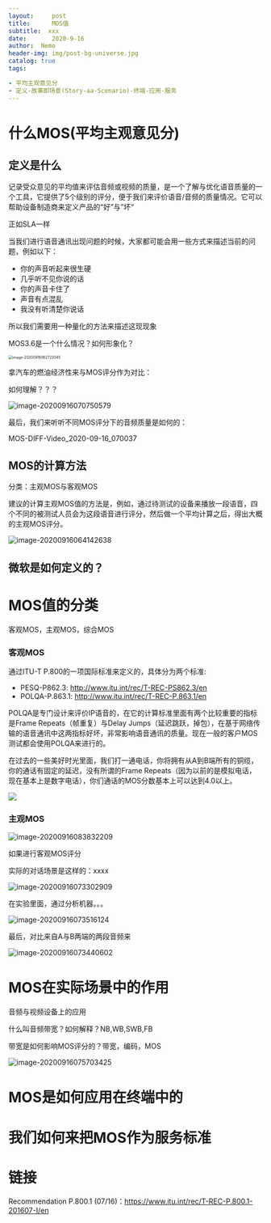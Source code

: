 ```yaml
---
layout:     post
title:      MOS值
subtitle:  xxx
date:       2020-9-16
author:  Nemo
header-img: img/post-bg-universe.jpg
catalog: true
tags:

- 平均主观意见分
- 定义-故事即场景(Story-aa-Scenario)-终端-应用-服务
---
```


# 什么MOS(平均主观意见分)

## 定义是什么

记录受众意见的平均值来评估音频或视频的质量，是一个了解与优化语音质量的一个工具，它提供了5个级别的评分，便于我们来评价语音/音频的质量情况。它可以帮助设备制造商来定义产品的“好”与”坏“

正如SLA一样

当我们进行语音通讯出现问题的时候，大家都可能会用一些方式来描述当前的问题，例如以下：

- 你的声音听起来很生硬
- 几乎听不见你说的话
- 你的声音卡住了
- 声音有点混乱
- 我没有听清楚你说话

所以我们需要用一种量化的方法来描述这现现象

MOS3.6是一个什么情况？如何形象化？

<img src="C:\Users\Nemo\AppData\Roaming\Typora\typora-user-images\image-20200916062722045.png" alt="image-20200916062722045" style="zoom:50%;" />

拿汽车的燃油经济性来与MOS评分作为对比：

如何理解？？？

![image-20200916070750579](C:\Users\Nemo\AppData\Roaming\Typora\typora-user-images\image-20200916070750579.png)

最后，我们来听听不同MOS评分下的音频质量是如何的：

MOS-DIFF-Video_2020-09-16_070037



## MOS的计算方法

分类：主观MOS与客观MOS

建议的计算主观MOS值的方法是，例如，通过待测试的设备来播放一段语音，四个不同的被测试人员会为这段语音进行评分，然后做一个平均计算之后，得出大概的主观MOS评分。

![image-20200916064142638](C:\Users\Nemo\AppData\Roaming\Typora\typora-user-images\image-20200916064142638.png)



## 微软是如何定义的？



# MOS值的分类

客观MOS，主观MOS，综合MOS

### 客观MOS

通过ITU-T P.800的一项国际标准来定义的，具体分为两个标准:

- PESQ-P862.3: http://www.itu.int/rec/T-REC-PS862.3/en
- POLQA-P.863.1: http://www.itu.int/rec/T-REC-P.863.1/en

POLQA是专门设计来评价IP语音的，在它的计算标准里面有两个比较重要的指标是Frame Repeats（帧重复）与Delay Jumps（延迟跳跃，掉包），在基于网络传输的语音通讯中这两指标好坏，非常影响语音通讯的质量。现在一般的客户MOS测试都会使用POLQA来进行的。

在过去的一些美好时光里面，我们打一通电话，你将拥有从A到B端所有的铜缆，你的通话有固定的延迟，没有所谓的Frame Repeats（因为以前的是模拟电话，现在基本上是数字电话），你们通话的MOS分数基本上可以达到4.0以上。

![](C:\Users\Nemo\AppData\Roaming\Typora\typora-user-images\image-20200916071538368.png)

### 主观MOS

![image-20200916083832209](C:\Users\Nemo\AppData\Roaming\Typora\typora-user-images\image-20200916083832209.png)



如果进行客观MOS评分

实际的对话场景是这样的：xxxx

![image-20200916073302909](C:\Users\Nemo\AppData\Roaming\Typora\typora-user-images\image-20200916073302909.png)

在实验里面，通过分析机器。。。

![image-20200916073516124](C:\Users\Nemo\AppData\Roaming\Typora\typora-user-images\image-20200916073516124.png)

最后，对比来自A与B两端的两段音频来

![image-20200916073440602](C:\Users\Nemo\AppData\Roaming\Typora\typora-user-images\image-20200916073440602.png)

# MOS在实际场景中的作用

音频与视频设备上的应用

什么叫音频带宽？如何解释？NB,WB,SWB,FB

带宽是如何影响MOS评分的？带宽，编码，MOS





![image-20200916075703425](C:\Users\Nemo\AppData\Roaming\Typora\typora-user-images\image-20200916075703425.png)

# MOS是如何应用在终端中的

# 我们如何来把MOS作为服务标准

# 链接

Recommendation P.800.1 (07/16)：https://www.itu.int/rec/T-REC-P.800.1-201607-I/en









